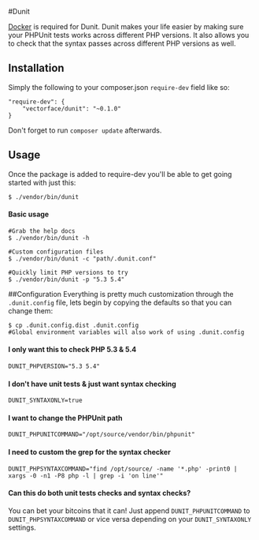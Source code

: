 #Dunit

[Docker](https://www.docker.com/whatisdocker/) is required for Dunit. Dunit makes your life easier by making sure your PHPUnit tests works across different PHP versions. It also
allows you to check that the syntax passes across different PHP versions as well.

## Installation

Simply the following to your composer.json `require-dev` field like so:

    "require-dev": {
        "vectorface/dunit": "~0.1.0"
    }

Don't forget to run `composer update` afterwards.

## Usage

Once the package is added to require-dev you'll be able to get going started with just this:
```shell
$ ./vendor/bin/dunit
```

#### Basic usage
```shell
#Grab the help docs
$ ./vendor/bin/dunit -h

#Custom configuration files
$ ./vendor/bin/dunit -c "path/.dunit.conf"

#Quickly limit PHP versions to try
$ ./vendor/bin/dunit -p "5.3 5.4"
```

##Configuration
Everything is pretty much customization through the `.dunit.config` file, lets begin by copying the defaults so that you can change them:

```shell
$ cp .dunit.config.dist .dunit.config
#Global environment variables will also work of using .dunit.config
```

#### I only want this to check PHP 5.3 & 5.4

```source
DUNIT_PHPVERSION="5.3 5.4"
```

#### I don't have unit tests & just want syntax checking
```source
DUNIT_SYNTAXONLY=true
```

#### I want to change the PHPUnit path
```source
DUNIT_PHPUNITCOMMAND="/opt/source/vendor/bin/phpunit"
```

#### I need to custom the grep for the syntax checker
```source
DUNIT_PHPSYNTAXCOMMAND="find /opt/source/ -name '*.php' -print0 | xargs -0 -n1 -P8 php -l | grep -i 'on line'"
```

#### Can this do both unit tests checks and syntax checks?
You can bet your bitcoins that it can! Just append `DUNIT_PHPUNITCOMMAND` to `DUNIT_PHPSYNTAXCOMMAND` or vice versa depending on your `DUNIT_SYNTAXONLY` settings.
